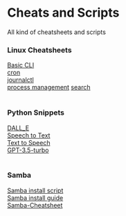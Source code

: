 # Cheats and Scripts
All kind of cheatsheets and scripts

### Linux Cheatsheets
[Basic CLI](/Linux/basics.md)</br>
[cron](/Linux/cron.md)</br>
[journalctl](/Linux/journalctl.md)</br>
[process management](/Linux/process_managment.md)
[search](/Linux/search.md)</br>
<br>
### Python Snippets
[DALL_E](Python\Snippets/dall_e.py)</br>
[Speech to Text](Python\Snippets/speech_recognition.py)</br>
[Text to Speech](Python\Snippets/text_to_speech.py)</br>
[GPT-3.5-turbo](Python\Snippets/gpt-3.5-turbo.py)</br>
<br>
### Samba
[Samba install script](Samba/install_samba.py)</br>
[Samba install guide](Samba/install_samba.md)</br>
[Samba-Cheatsheet](Samba/samba_cheatsheet.md)</br>
